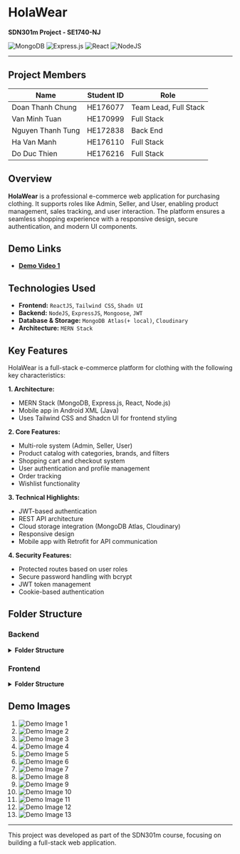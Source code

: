 # **HolaWear**

**SDN301m Project - SE1740-NJ**

![MongoDB](https://img.shields.io/badge/MongoDB-%234ea94b.svg?style=for-the-badge&logo=mongodb&logoColor=white) ![Express.js](https://img.shields.io/badge/express.js-%23404d59.svg?style=for-the-badge&logo=express&logoColor=%2361DAFB) ![React](https://img.shields.io/badge/react-%2320232a.svg?style=for-the-badge&logo=react&logoColor=%2361DAFB) ![NodeJS](https://img.shields.io/badge/node.js-6DA55F?style=for-the-badge&logo=node.js&logoColor=white)

---

## **Project Members**

| **Name**          | **Student ID** | **Role**              |
| ----------------- | -------------- | --------------------- |
| Doan Thanh Chung  | HE176077       | Team Lead, Full Stack |
| Van Minh Tuan     | HE170999       | Full Stack            |
| Nguyen Thanh Tung | HE172838       | Back End              |
| Ha Van Manh       | HE176110       | Full Stack            |
| Do Duc Thien      | HE176216       | Full Stack            |

## **Overview**

**HolaWear** is a professional e-commerce web application for purchasing clothing. It supports roles like Admin, Seller, and User, enabling product management, sales tracking, and user interaction. The platform ensures a seamless shopping experience with a responsive design, secure authentication, and modern UI components.

## **Demo Links**

- **[Demo Video 1](#)**

## **Technologies Used**

- **Frontend:** `ReactJS`, `Tailwind CSS`, `Shadn UI`
- **Backend:** `NodeJS`, `ExpressJS`, `Mongoose`, `JWT`
- **Database & Storage:** `MongoDB Atlas(+ local)`, `Cloudinary`
- **Architecture:** `MERN Stack`

## **Key Features**

HolaWear is a full-stack e-commerce platform for clothing with the following key characteristics:

**1. Architecture:**

* MERN Stack (MongoDB, Express.js, React, Node.js)
* Mobile app in Android XML (Java)
* Uses Tailwind CSS and Shadcn UI for frontend styling

**2. Core Features:**

* Multi-role system (Admin, Seller, User)
* Product catalog with categories, brands, and filters
* Shopping cart and checkout system
* User authentication and profile management
* Order tracking
* Wishlist functionality

**3. Technical Highlights:**

* JWT-based authentication
* REST API architecture
* Cloud storage integration (MongoDB Atlas, Cloudinary)
* Responsive design
* Mobile app with Retrofit for API communication

**4. Security Features:**

* Protected routes based on user roles
* Secure password handling with bcrypt
* JWT token management
* Cookie-based authentication

## **Folder Structure**

### **Backend**

<details>
<summary><strong>Folder Structure</strong></summary>

```plaintext
└── backend/
    ├── controllers/
    │   ├── index.js
    │   ├── authController.js
    │   ├── userController.js
    │   └── ...
    ├── middlewares/
    │   ├── verifySignUp.js
    │   ├── verifyJWT.js
    │   └── ...
    ├── models/
    │   ├── index.js
    │   ├── user.model.js
    │   ├── role.model.js
    │   └── ...
    ├── routes/
    │   ├── index.js
    │   ├── authRoute.js
    │   ├── userRoute.js
    │   └── ...
    ├── .env
    ├── .prettierrc
    ├── note_BE.txt
    ├── package-lock.json
    ├── package.json
    └── server.js
```

</details>

### **Frontend**

<details>
<summary><strong>Folder Structure</strong></summary>

```plaintext
└── frontEnd/
    ├── public/
    ├── src/
    │   ├── assets/
    │   ├── axios/
    │   ├── components/
    │   │   ├── ui/
    │   │   │   ├── accordion.jsx
    │   │   │   ├── badge.jsx
    │   │   │   ├── button.jsx
    │   │   │   └── ...
    │   │   └── admin/
    │   │       ├── formAddProduct.jsx
    │   │       ├── tableProduct.jsx
    │   │       ├── tableUser.jsx
    │   │       └── ...
    │   ├── lib/
    │   ├── pages/
    │   │   ├── admin/
    │   │   │   ├── dashboard.jsx
    │   │   │   ├── manageProduct.jsx
    │   │   │   └── ...
    │   │   ├── seller/
    │   │   ├── auth/
    │   │   │   ├── login.jsx
    │   │   │   ├── register.jsx
    │   │   │   └── ...
    │   │   ├── error/
    │   │   │   └── notFoundPage.jsx
    │   │   └── main/
    │   │       ├── home.jsx
    │   │       ├── cart.jsx
    │   │       └── ...
    │   ├── app.jsx
    │   ├── app.scss
    │   ├── index.scss
    │   └── index.jsx
    ├── .prettierrc
    ├── .gitignore
    └── components.json
```

</details>

## **Demo Images**

1. ![Demo Image 1](https://raw.githubusercontent.com/dnthchung/HolaWear/refs/heads/main/web%20src/add-new-shipping-address.png)
2. ![Demo Image 2](https://github.com/dnthchung/HolaWear/blob/main/web%20src/admin-dashboard.png?raw=true)
3. ![Demo Image 3](https://github.com/dnthchung/HolaWear/blob/main/web%20src/all-products.png?raw=true)
4. ![Demo Image 4](https://github.com/dnthchung/HolaWear/blob/main/web%20src/cart.png?raw=true)
5. ![Demo Image 5](https://github.com/dnthchung/HolaWear/blob/main/web%20src/home.png?raw=true)
6. ![Demo Image 6](https://github.com/dnthchung/HolaWear/blob/main/web%20src/log-in.png?raw=true)
7. ![Demo Image 7](https://github.com/dnthchung/HolaWear/blob/main/web%20src/order-details.png?raw=true)
8. ![Demo Image 8](https://github.com/dnthchung/HolaWear/blob/main/web%20src/order-list.png?raw=true)
9. ![Demo Image 9](https://github.com/dnthchung/HolaWear/blob/main/web%20src/product-details-add-to-cart.png?raw=true)
10. ![Demo Image 10](https://raw.githubusercontent.com/dnthchung/HolaWear/refs/heads/main/web%20src/product-details.gif)
11. ![Demo Image 11](https://github.com/dnthchung/HolaWear/blob/main/web%20src/profile-user.png?raw=true)
12. ![Demo Image 12](https://github.com/dnthchung/HolaWear/blob/main/web%20src/shipping-address.png?raw=true)
13. ![Demo Image 13](https://github.com/dnthchung/HolaWear/blob/main/web%20src/sign-up.png?raw=true)

---

This project was developed as part of the SDN301m course, focusing on building a full-stack web application.
